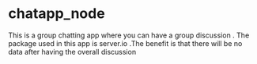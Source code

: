 # chatapp_node
This is a group chatting app where you can have a group discussion . The package used in this app is server.io .The benefit is that there will be no data after having the overall discussion
